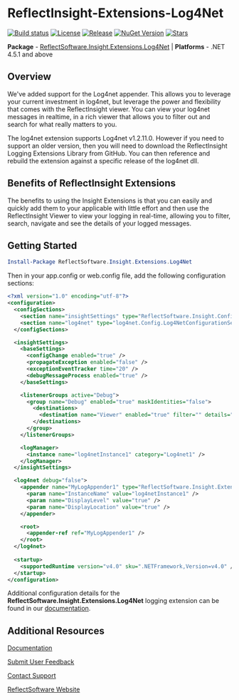 # ReflectInsight-Extensions-Log4Net

[![Build status](https://ci.appveyor.com/api/projects/status/github/reflectsoftware/reflectinsight-extensions-log4net?svg=true)](https://ci.appveyor.com/project/reflectsoftware/reflectinsight-extensions-log4net)
[![License](https://img.shields.io/:license-MS--PL-blue.svg)](https://github.com/reflectsoftware/reflectinsight-extensions-log4net/license.md)
[![Release](https://img.shields.io/github/release/reflectsoftware/reflectinsight-extensions-log4net.svg)](https://github.com/reflectsoftware/reflectinsight-extensions-log4net/releases/latest)
[![NuGet Version](http://img.shields.io/nuget/v/reflectsoftware.insight.extensions.log4net.svg?style=flat)](http://www.nuget.org/packages/ReflectSoftware.Insight.Extensions.Log4Net/)
[![Stars](https://img.shields.io/github/stars/reflectsoftware/reflectinsight-extensions-log4net.svg)](https://github.com/reflectsoftware/reflectinsight-extensions-log4net/stargazers)

**Package** - [ReflectSoftware.Insight.Extensions.Log4Net](http://www.nuget.org/packages/ReflectSoftware.Insight.Extensions.Log4Net/) | **Platforms** - .NET 4.5.1 and above

## Overview ##

We've added support for the Log4net appender. This allows you to leverage your current investment in log4net, but leverage the power and flexibility that comes with the ReflectInsight viewer. You can view your log4net messages in realtime, in a rich viewer that allows you to filter out and search for what really matters to you.

 The log4net extension supports Log4net v1.2.11.0. However if you need to support an older version, then you will need to download the ReflectInsight Logging Extensions Library from GitHub. You can then reference and rebuild the extension against a specific release of the log4net dll.

## Benefits of ReflectInsight Extensions ##

The benefits to using the Insight Extensions is that you can easily and quickly add them to your applicable with little effort and then use the ReflectInsight Viewer to view your logging in real-time, allowing you to filter, search, navigate and see the details of your logged messages.

## Getting Started

```powershell
Install-Package ReflectSoftware.Insight.Extensions.Log4Net
```

Then in your app.config or web.config file, add the following configuration sections:

```xml
<?xml version="1.0" encoding="utf-8"?>
<configuration>
  <configSections>
    <section name="insightSettings" type="ReflectSoftware.Insight.ConfigurationHandler,ReflectSoftware.Insight" />
    <section name="log4net" type="log4net.Config.Log4NetConfigurationSectionHandler, log4net" />
  </configSections>

  <insightSettings>
    <baseSettings>
      <configChange enabled="true" />
      <propagateException enabled="false" />
      <exceptionEventTracker time="20" />
      <debugMessageProcess enabled="true" />
    </baseSettings>

    <listenerGroups active="Debug">
      <group name="Debug" enabled="true" maskIdentities="false">
        <destinations>
          <destination name="Viewer" enabled="true" filter="" details="Viewer" />
        </destinations>
      </group>
    </listenerGroups>

    <logManager>
      <instance name="log4netInstance1" category="Log4net1" />
    </logManager>
  </insightSettings>

  <log4net debug="false">
    <appender name="MyLogAppender1" type="ReflectSoftware.Insight.Extensions.Log4net.LogAppender, ReflectSoftware.Insight.Extensions.Log4net">
      <param name="InstanceName" value="log4netInstance1" />
      <param name="DisplayLevel" value="true" />
      <param name="DisplayLocation" value="true" />
    </appender>

    <root>
      <appender-ref ref="MyLogAppender1" />
    </root>
  </log4net>
    
  <startup>
    <supportedRuntime version="v4.0" sku=".NETFramework,Version=v4.0" />
  </startup>
</configuration>
```

Additional configuration details for the **ReflectSoftware.Insight.Extensions.Log4Net** logging extension can be found in our [documentation](https://reflectsoftware.atlassian.net/wiki/display/RI5/Log4net+Extension).

## Additional Resources

[Documentation](https://reflectsoftware.atlassian.net/wiki/display/RI5/ReflectInsight+5+documentation)

[Submit User Feedback](http://reflectsoftware.uservoice.com/forums/158277-reflectinsight-feedback)

[Contact Support](support@reflectsoftware.com)

[ReflectSoftware Website](http://reflectsoftware.com)
